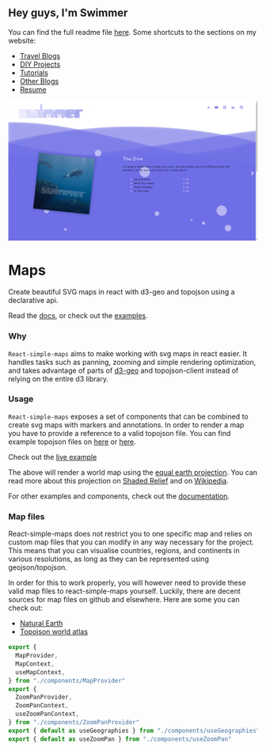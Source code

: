 ## Hey guys, I'm Swimmer

You can find the full readme file [here](public/README.md). Some shortcuts to the sections on my website:

* [Travel Blogs](/travels)
* [DIY Projects](/diy)
* [Tutorials](/tutorials)
* [Other Blogs](/blog)
* [Resume](/resume)


![Screenshot](/public/images/screenshot.png)





# Maps

Create beautiful SVG maps in react with d3-geo and topojson using a declarative api.

Read the [docs](https://www.react-simple-maps.io/docs/getting-started/), or check out the [examples](https://www.react-simple-maps.io/examples/).

### Why

`React-simple-maps` aims to make working with svg maps in react easier. It handles tasks such as panning, zooming and 
simple rendering optimization, and takes advantage of parts of [d3-geo](https://github.com/d3/d3-geo) and topojson-client instead of relying on 
the entire d3 library.


### Usage

`React-simple-maps` exposes a set of components that can be combined to create svg maps with markers and annotations. 
In order to render a map you have to provide a reference to a valid topojson file. You can find example topojson files 
on [here](https://github.com/topojson/world-atlas) or [here](https://github.com/deldersveld/topojson).

Check out the [live example](https://codesandbox.io/s/basic-map-wvlol)

The above will render a world map using the [equal earth projection](https://observablehq.com/@d3/equal-earth). You can read more about this projection on [Shaded Relief](http://shadedrelief.com/ee_proj/) and on [Wikipedia](https://en.wikipedia.org/wiki/Equal_Earth_projection).

For other examples and components, check out the [documentation](https://www.react-simple-maps.io/docs/getting-started).

### Map files

React-simple-maps does not restrict you to one specific map and relies on custom map files that you can modify in any way necessary for the project. This means that you can visualise countries, regions, and continents in various resolutions, as long as they can be represented using geojson/topojson.

In order for this to work properly, you will however need to provide these valid map files to react-simple-maps yourself. Luckily, there are decent sources for map files on github and elsewhere. Here are some you can check out:

* [Natural Earth](https://github.com/nvkelso/natural-earth-vector)
* [Topojson world atlas](https://github.com/topojson/world-atlas)

```jsx
export {
  MapProvider,
  MapContext,
  useMapContext,
} from "./components/MapProvider"
export {
  ZoomPanProvider,
  ZoomPanContext,
  useZoomPanContext,
} from "./components/ZoomPanProvider"
export { default as useGeographies } from "./components/useGeographies"
export { default as useZoomPan } from "./components/useZoomPan"
```
